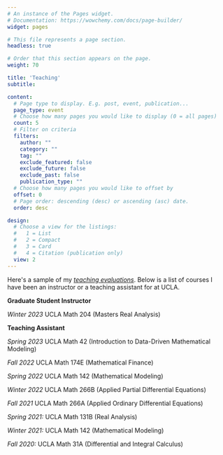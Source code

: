 ```yaml
---
# An instance of the Pages widget.
# Documentation: https://wowchemy.com/docs/page-builder/
widget: pages

# This file represents a page section.
headless: true

# Order that this section appears on the page.
weight: 70

title: 'Teaching'
subtitle:

content:
  # Page type to display. E.g. post, event, publication...
  page_type: event
  # Choose how many pages you would like to display (0 = all pages)
  count: 5
  # Filter on criteria
  filters:
    author: ""
    category: ""
    tag: ""
    exclude_featured: false
    exclude_future: false
    exclude_past: false
    publication_type: ""
  # Choose how many pages you would like to offset by
  offset: 0
  # Page order: descending (desc) or ascending (asc) date.
  order: desc

design:
  # Choose a view for the listings:
  #   1 = List
  #   2 = Compact
  #   3 = Card
  #   4 = Citation (publication only)
  view: 2
---
```


Here's a sample of my [*teaching evaluations*](https://drive.google.com/file/d/1uOqR5lMSFKr2VhyLvIxtIHEaSr54xvrC/view?usp=sharing). Below is a list of courses I have been an instructor or a teaching assistant for at UCLA.


**Graduate Student Instructor**

*Winter 2023* UCLA Math 204 (Masters Real Analysis) 

**Teaching Assistant**

*Spring 2023* UCLA Math 42 (Introduction to Data-Driven Mathematical Modeling)

*Fall 2022* UCLA Math 174E (Mathematical Finance)

*Spring 2022* UCLA Math 142 (Mathematical Modeling)

*Winter 2022* UCLA Math 266B (Applied Partial Differential Equations) 

*Fall 2021* UCLA Math 266A (Applied Ordinary Differential Equations)

*Spring 2021:* UCLA Math 131B  (Real Analysis)

*Winter 2021:* UCLA Math 142  (Mathematical Modeling)

*Fall 2020:* UCLA Math 31A (Differential and Integral Calculus)
